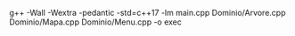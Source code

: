 g++ -Wall -Wextra -pedantic -std=c++17 -lm main.cpp Dominio/Arvore.cpp Dominio/Mapa.cpp Dominio/Menu.cpp -o exec